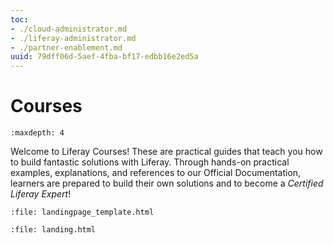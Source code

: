 ```yaml
---
toc:
- ./cloud-administrator.md
- ./liferay-administrator.md
- ./partner-enablement.md
uuid: 79dff06d-5aef-4fba-bf17-edbb16e2ed5a
---
```

# Courses

```{toctree}
:maxdepth: 4
```

Welcome to Liferay Courses! These are practical guides that teach you how to build fantastic solutions with Liferay. Through hands-on practical examples, explanations, and references to our Official Documentation, learners are prepared to build their own solutions and to become a _Certified Liferay Expert_!

```{raw} html
:file: landingpage_template.html
```

```{raw} html
:file: landing.html
```
